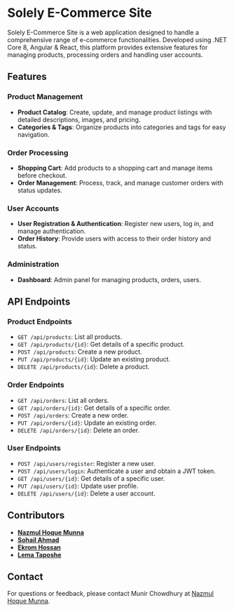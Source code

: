 # Solely E-Commerce Site

Solely E-Commerce Site is a web application designed to handle a comprehensive range of e-commerce functionalities. Developed using .NET Core 8, Angular & React, this platform provides extensive features for managing products, processing orders and handling user accounts. 

## Features

### Product Management
- **Product Catalog**: Create, update, and manage product listings with detailed descriptions, images, and pricing.
- **Categories & Tags**: Organize products into categories and tags for easy navigation.

### Order Processing
- **Shopping Cart**: Add products to a shopping cart and manage items before checkout.
- **Order Management**: Process, track, and manage customer orders with status updates.

### User Accounts
- **User Registration & Authentication**: Register new users, log in, and manage authentication.
- **Order History**: Provide users with access to their order history and status.

### Administration
- **Dashboard**: Admin panel for managing products, orders, users.

## API Endpoints

### Product Endpoints
- `GET /api/products`: List all products.
- `GET /api/products/{id}`: Get details of a specific product.
- `POST /api/products`: Create a new product.
- `PUT /api/products/{id}`: Update an existing product.
- `DELETE /api/products/{id}`: Delete a product.

### Order Endpoints
- `GET /api/orders`: List all orders.
- `GET /api/orders/{id}`: Get details of a specific order.
- `POST /api/orders`: Create a new order.
- `PUT /api/orders/{id}`: Update an existing order.
- `DELETE /api/orders/{id}`: Delete an order.

### User Endpoints
- `POST /api/users/register`: Register a new user.
- `POST /api/users/login`: Authenticate a user and obtain a JWT token.
- `GET /api/users/{id}`: Get details of a specific user.
- `PUT /api/users/{id}`: Update user profile.
- `DELETE /api/users/{id}`: Delete a user account.

## Contributors

- [**Nazmul Hoque Munna**](https://github.com/NazmulHqm)
- [**Sohail Ahmad**](https://github.com/Sohail-IDB57)
- [**Ekrom Hossan**](https://github.com/EkromH)
- [**Lema Taposhe**](https://github.com/LemaTaposhe)

## Contact

For questions or feedback, please contact Munir Chowdhury at [Nazmul Hoque Munna](https://github.com/Nazmulhqm).
